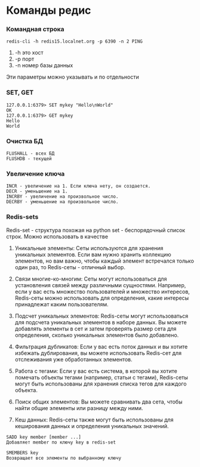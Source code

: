 # Команды редис
### Командная строка
```redis
redis-cli -h redis15.localnet.org -p 6390 -n 2 PING
```
1) -h это хост
2) -p порт
3) -n номер базы данных

Эти параметры можно указывать и по отдельности

### SET, GET
```redis
127.0.0.1:6379> SET mykey "Hello\nWorld"
OK
127.0.0.1:6379> GET mykey
Hello
World
```

### Очистка БД
```redis
FLUSHALL - всех БД
FLUSHDB - текущей
```

### Увеличение ключа
```redis
INCR - увеличение на 1. Если ключа нету, он создается.
DECR - уменьшение на 1.
INCRBY - увеличение на произвольное число.
DECRBY - уменьшение на произвольное число.
```

### Redis-sets
Redis-set - структура похожая на python set - беспорядочный список строк. Можно использовать в качестве 
1) Уникальные элементы: Сеты используются для хранения уникальных элементов. Если вам нужно хранить коллекцию элементов, но вам важно, чтобы каждый элемент встречался только один раз, то Redis-сеты - отличный выбор.

2) Связи многие-ко-многим: Сеты могут использоваться для установления связей между различными сущностями. Например, если у вас есть множество пользователей и множество интересов, Redis-сеты можно использовать для определения, какие интересы принадлежат каким пользователям.

3) Подсчет уникальных элементов: Redis-сеты могут использоваться для подсчета уникальных элементов в наборе данных. Вы можете добавлять элементы в сет и затем проверять размер сета для определения, сколько уникальных элементов было добавлено.

4) Фильтрация дубликатов: Если у вас есть поток данных и вы хотите избежать дублирования, вы можете использовать Redis-сет для отслеживания уже обработанных элементов.

5) Работа с тегами: Если у вас есть система, в которой вы хотите помечать объекты тегами (например, статьи с тегами), Redis-сеты могут быть использованы для хранения списка тегов для каждого объекта.

6) Поиск общих элементов: Вы можете сравнивать два сета, чтобы найти общие элементы или разницу между ними.

7) Кеш данных: Redis-сеты также могут быть использованы для кеширования данных и определения уникальных значений.

```redis
SADD key member [member ...]
Добавляет member по ключу key в redis-set
```
```redis
SMEMBERS key
Возвращает все элементы по выбранному ключу
```

